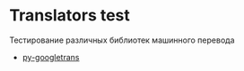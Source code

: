 Translators test
================

Тестирование различных библиотек машинного перевода

* [py-googletrans](py-googletrans/README.md)